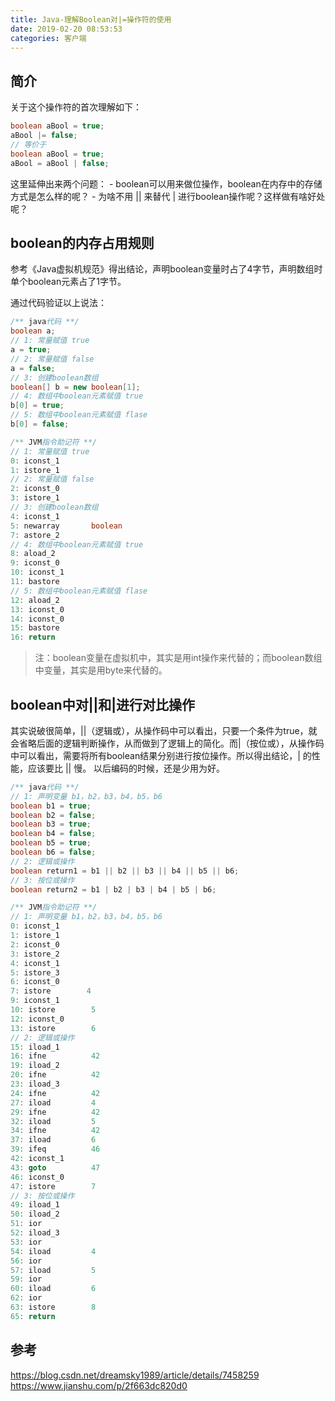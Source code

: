 ```yaml
---
title: Java-理解Boolean对|=操作符的使用
date: 2019-02-20 08:53:53
categories: 客户端
---
```


## 简介
关于这个操作符的首次理解如下：

```java
boolean aBool = true;
aBool |= false;
// 等价于
boolean aBool = true;
aBool = aBool | false;
```

这里延伸出来两个问题：
    - boolean可以用来做位操作，boolean在内存中的存储方式是怎么样的呢？
    - 为啥不用 || 来替代 | 进行boolean操作呢？这样做有啥好处呢？

## boolean的内存占用规则
参考《Java虚拟机规范》得出结论，声明boolean变量时占了4字节，声明数组时单个boolean元素占了1字节。

通过代码验证以上说法：

```java
/** java代码 **/
boolean a;
// 1: 常量赋值 true
a = true;
// 2: 常量赋值 false
a = false;
// 3: 创建boolean数组
boolean[] b = new boolean[1];
// 4: 数组中boolean元素赋值 true
b[0] = true;
// 5: 数组中boolean元素赋值 flase
b[0] = false;

/** JVM指令助记符 **/
// 1: 常量赋值 true
0: iconst_1
1: istore_1
// 2: 常量赋值 false
2: iconst_0
3: istore_1
// 3: 创建boolean数组
4: iconst_1
5: newarray       boolean
7: astore_2
// 4: 数组中boolean元素赋值 true
8: aload_2
9: iconst_0
10: iconst_1
11: bastore
// 5: 数组中boolean元素赋值 flase
12: aload_2
13: iconst_0
14: iconst_0
15: bastore
16: return
```

> 注：boolean变量在虚拟机中，其实是用int操作来代替的；而boolean数组中变量，其实是用byte来代替的。

## boolean中对||和|进行对比操作

其实说破很简单，||（逻辑或），从操作码中可以看出，只要一个条件为true，就会省略后面的逻辑判断操作，从而做到了逻辑上的简化。而|（按位或），从操作码中可以看出，需要将所有boolean结果分别进行按位操作。所以得出结论，| 的性能，应该要比 || 慢。 以后编码的时候，还是少用为好。

```java
/** java代码 **/
// 1: 声明变量 b1，b2，b3，b4，b5，b6
boolean b1 = true;
boolean b2 = false;
boolean b3 = true;
boolean b4 = false;
boolean b5 = true;
boolean b6 = false;
// 2: 逻辑或操作
boolean return1 = b1 || b2 || b3 || b4 || b5 || b6;
// 3: 按位或操作
boolean return2 = b1 | b2 | b3 | b4 | b5 | b6;

/** JVM指令助记符 **/
// 1: 声明变量 b1，b2，b3，b4，b5，b6
0: iconst_1
1: istore_1
2: iconst_0
3: istore_2
4: iconst_1
5: istore_3
6: iconst_0
7: istore        4
9: iconst_1
10: istore        5
12: iconst_0
13: istore        6
// 2: 逻辑或操作
15: iload_1
16: ifne          42
19: iload_2
20: ifne          42
23: iload_3
24: ifne          42
27: iload         4
29: ifne          42
32: iload         5
34: ifne          42
37: iload         6
39: ifeq          46
42: iconst_1
43: goto          47
46: iconst_0
47: istore        7
// 3: 按位或操作
49: iload_1
50: iload_2
51: ior
52: iload_3
53: ior
54: iload         4
56: ior
57: iload         5
59: ior
60: iload         6
62: ior
63: istore        8
65: return
```

## 参考
https://blog.csdn.net/dreamsky1989/article/details/7458259
https://www.jianshu.com/p/2f663dc820d0